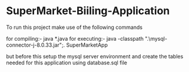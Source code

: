 # SuperMarket-Biiling-Application

To run this project make use of the following commands

for compiling:-           java *.java
for executing:-           java -classpath ".\mysql-connector-j-8.0.33.jar";. SuperMarketApp

but before this setup the mysql server environment and create the tables needed for this application using database.sql file
